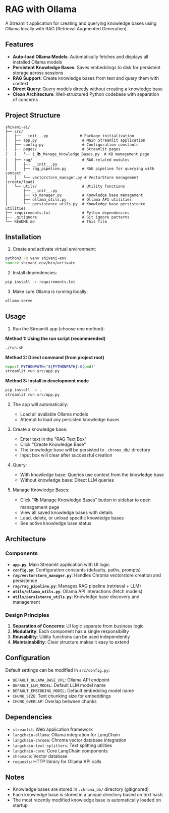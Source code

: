 # RAG with Ollama

A Streamlit application for creating and querying knowledge bases using Ollama locally with RAG (Retrieval Augmented Generation).

## Features

- **Auto-load Ollama Models**: Automatically fetches and displays all installed Ollama models
- **Persistent Knowledge Bases**: Saves embeddings to disk for persistent storage across sessions
- **RAG Support**: Create knowledge bases from text and query them with context
- **Direct Query**: Query models directly without creating a knowledge base
- **Clean Architecture**: Well-structured Python codebase with separation of concerns

## Project Structure

```
shivani-ai/
├── src/
│   ├── __init__.py              # Package initialization
│   ├── app.py                    # Main Streamlit application
│   ├── config.py                 # Configuration constants
│   ├── pages/                    # Streamlit pages
│   │   └── 1_📚_Manage_Knowledge_Bases.py  # KB management page
│   ├── rag/                      # RAG-related modules
│   │   ├── __init__.py
│   │   ├── rag_pipeline.py       # RAG pipeline for querying with context
│   │   └── vectorstore_manager.py # VectorStore management (create/load)
│   └── utils/                    # Utility functions
│       ├── __init__.py
│       ├── kb_manager.py         # Knowledge base management
│       ├── ollama_utils.py       # Ollama API utilities
│       └── persistence_utils.py  # Knowledge base persistence utilities
├── requirements.txt              # Python dependencies
├── .gitignore                    # Git ignore patterns
└── README.md                     # This file
```

## Installation

1. Create and activate virtual environment:
```bash
python3 -m venv shivani-env
source shivani-env/bin/activate
```

2. Install dependencies:
```bash
pip install -r requirements.txt
```

3. Make sure Ollama is running locally:
```bash
ollama serve
```

## Usage

1. Run the Streamlit app (choose one method):

**Method 1: Using the run script (recommended)**
```bash
./run.sh
```

**Method 2: Direct command (from project root)**
```bash
export PYTHONPATH="${PYTHONPATH}:$(pwd)"
streamlit run src/app.py
```

**Method 3: Install in development mode**
```bash
pip install -e .
streamlit run src/app.py
```

2. The app will automatically:
   - Load all available Ollama models
   - Attempt to load any persisted knowledge bases

3. Create a knowledge base:
   - Enter text in the "RAG Text Box"
   - Click "Create Knowledge Base"
   - The knowledge base will be persisted to `.chroma_db/` directory
   - Input box will clear after successful creation

4. Query:
   - With knowledge base: Queries use context from the knowledge base
   - Without knowledge base: Direct LLM queries

5. Manage Knowledge Bases:
   - Click "📚 Manage Knowledge Bases" button in sidebar to open management page
   - View all saved knowledge bases with details
   - Load, delete, or unload specific knowledge bases
   - See active knowledge base status

## Architecture

### Components

- **`app.py`**: Main Streamlit application with UI logic
- **`config.py`**: Configuration constants (defaults, paths, prompts)
- **`rag/vectorstore_manager.py`**: Handles Chroma vectorstore creation and persistence
- **`rag/rag_pipeline.py`**: Manages RAG pipeline (retrieval + LLM)
- **`utils/ollama_utils.py`**: Ollama API interactions (fetch models)
- **`utils/persistence_utils.py`**: Knowledge base discovery and management

### Design Principles

1. **Separation of Concerns**: UI logic separate from business logic
2. **Modularity**: Each component has a single responsibility
3. **Reusability**: Utility functions can be used independently
4. **Maintainability**: Clear structure makes it easy to extend

## Configuration

Default settings can be modified in `src/config.py`:
- `DEFAULT_OLLAMA_BASE_URL`: Ollama API endpoint
- `DEFAULT_LLM_MODEL`: Default LLM model name
- `DEFAULT_EMBEDDING_MODEL`: Default embedding model name
- `CHUNK_SIZE`: Text chunking size for embeddings
- `CHUNK_OVERLAP`: Overlap between chunks

## Dependencies

- `streamlit`: Web application framework
- `langchain-ollama`: Ollama integration for LangChain
- `langchain-chroma`: Chroma vector database integration
- `langchain-text-splitters`: Text splitting utilities
- `langchain-core`: Core LangChain components
- `chromadb`: Vector database
- `requests`: HTTP library for Ollama API calls

## Notes

- Knowledge bases are stored in `.chroma_db/` directory (gitignored)
- Each knowledge base is stored in a unique directory based on text hash
- The most recently modified knowledge base is automatically loaded on startup

